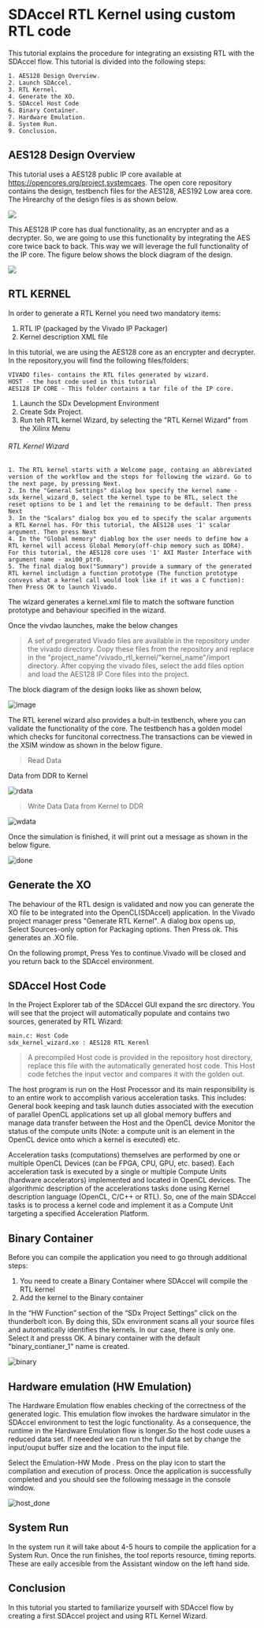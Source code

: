 # SDAccel RTL Kernel using custom RTL code

This tutorial explains the procedure for integrating an exsisting RTL with the SDAccel flow. This tutorial is divided into the following steps:

	1. AES128 Design Overview.
	2. Launch SDAccel.
	3. RTL Kernel.
	4. Generate the XO.
	5. SDAccel Host Code
	6. Binary Container.
	7. Hardware Emulation.
	8. System Run.
	9. Conclusion.

## AES128 Design Overview
This tutorial uses a AES128 public IP core available at https://opencores.org/project,systemcaes. The open core repository contains the design, testbench files for the AES128, AES192 Low area core. The Hirearchy of the design files is as shown below.

![](https://user-images.githubusercontent.com/32319498/38529264-abcea81c-3c18-11e8-9500-ca1cdc150b91.png)

This AES128 IP core has dual functionality, as an encrypter and as a decrypter. So, we are going to use this functionality  by integrating the AES core twice back to back. This way we will leverage the full functionality of the IP core. The figure below shows the block diagram of the design.

![](https://user-images.githubusercontent.com/32319498/31142684-e1b2e09c-a82f-11e7-9741-ce0f1c4ce054.png)
## RTL KERNEL

In order to generate a RTL Kernel you need two mandatory items:
1. RTL IP (packaged by the Vivado IP Packager)
2. Kernel description XML file

In this tutorial, we are using the AES128 core as an encrypter and decrypter. In the repository,you will find the following files/folders:

	VIVADO files- contains the RTL files generated by wizard.
	HOST - the host code used in this tutorial
    AES128 IP CORE - This folder contains a tar file of the IP core.

1. Launch the SDx Development Environment
2. Create Sdx Project.
3. Run teh RTL kernel Wizard, by selecting the "RTL Kernel Wizard" from the Xilinx Menu

###### RTL Kernel Wizard
	1. The RTL kernel starts with a Welcome page, containg an abbreviated version of the workflow and the steps for following the wizard. Go to the next page, by pressing Next.
    2. In the "General Settings" dialog box specify the kernel name - sdx_kernel_wizard_0, select the kernel type to be RTL, select the reset options to be 1 and let the remaining to be default. Then press Next
	3. In the "Scalars" dialog box you ed to specify the scalar arguments a RTL Kernel has. FOr this tutorial, the AES128 uses '1' scalar argument. Then press Next
	4. In the "Global memory" diablog box the user needs to define how a RTL kernel will access Global Memory(off-chip memory such as DDR4). For this tutorial, the AES128 core uses '1' AXI Master Interface with argument name - axi00_ptr0.
    5. The final dialog box("Summary") provide a summary of the generated RTL kernel includign a function prototype (The function prototype conveys what a kernel call would look like if it was a C function): Then Press OK to launch Vivado.

The wizard generates a kernel.xml file to match the software function prototype and behaviour specified in the wizard.

Once the vivdao launches, make the below changes 

> A set of pregerated Vivado files are available in the repository under the vivado directory. Copy these files from the repository and replace in the "project_name"/vivado_rtl_kernel/"kernel_name"/import directory.
> After copying the vivado files, select the add files option and load the AES128 IP Core files into the project.

The block diagram of the design looks like as shown below,

![image](https://user-images.githubusercontent.com/32319498/45783287-376f1b00-bc1a-11e8-8dd6-61fbfd385ba1.png)

The RTL kerenel wizard also provides a bult-in testbench, where you can validate the functionality of the core. The testbench has a golden model which checks for funcitonal correctness.The transactions can be viewed in the XSIM window as shown in the below figure. 

> Read Data

 Data from DDR to Kernel
    
![rdata](https://user-images.githubusercontent.com/32319498/45983952-b6e25d00-c013-11e8-9fab-ffac64225421.PNG)

> Write Data
  Data from Kernel to DDR

![wdata](https://user-images.githubusercontent.com/32319498/45984003-f4df8100-c013-11e8-82d8-63e7089f2d21.PNG)

Once the simulation is finished, it will print out a message as shown in the below figure.

![done](https://user-images.githubusercontent.com/32319498/45984105-5dc6f900-c014-11e8-8479-fc01a159fc97.PNG)

## Generate the XO

The behaviour of the RTL design is validated and now you can generate the XO file to be integrated into the OpenCL(SDAccel) application. In the Vivado project manager press "Generate RTL Kernel". A dialog box opens up, Select Sources-only option for Packaging options. Then Press ok. This generates an .XO file. 

On the following prompt, Press Yes to continue.Vivado will be closed and you return back to the SDAccel environment.

## SDAccel Host Code

In the Project Explorer tab of the SDAccel GUI expand the src directory. You will see that the project will automatically populate and contains two sources, generated by RTL Wizard:

	main.c: Host Code
	sdx_kernel_wizard.xo : AES128 RTL Kerenl

> A precompiled Host code is provided in the repository host directory, replace this file with the automatically generated host code. This Host code fetches the input vector and compares it with the golden out.

The host program is run on the Host Processor and its main responsibility is to an entire work to accomplish various
acceleration tasks. This includes:
  General book keeping and task launch duties associated with the execution of parallel OpenCL applications
  set up all global memory buffers and manage data transfer between the Host and the OpenCL device
  Monitor the status of the compute units (Note: a compute unit is an element in the OpenCL device onto which a kernel is executed) etc.

   Acceleration tasks (computations) themselves are performed by one or multiple OpenCL Devices (can be FPGA, CPU, GPU, etc. based). Each acceleration task is executed by a single or multiple Compute Units (hardware accelerators) implemented and located in OpenCL devices. The algorithmic description of the accelerations tasks done using Kernel description language (OpenCL, C/C++ or RTL). So, one of the main SDAccel tasks is to process a kernel code and implement it as a Compute Unit targeting a specified Acceleration Platform.

## Binary Container

Before you can compile the application you need to go through additional steps:
   1. You need to create a Binary Container where SDAccel will compile the RTL kernel
   2. Add the kernel to the Binary container

In the “HW Function” section of the “SDx Project Settings” click on the thunderbolt icon. By doing this, SDx environment scans all your source files and automatically identifies the kernels. In our case, there is only one. Select it and presss OK. A binary container with the default "binary_contianer_1" name is created.

![binary](https://user-images.githubusercontent.com/32319498/45984347-8bf90880-c015-11e8-80eb-4bef03ebba9f.PNG)


## Hardware emulation (HW Emulation)

The Hardware Emulation flow enables checking of the correctness of the generated logic. This emulation flow invokes the hardware simulator in the SDAccel environment to test the logic functionality. As a consequence, the runtime in the Hardware Emulation flow is longer.So the host code uuses a reduced data set. If neeeded we can run the full data set by change the input/ouput buffer size and the location to the input file.

Select the Emulation-HW Mode . Press on the play icon to start the compilation and execution of process. Once the application is successfully completed and you should see the following message in the console window.

![host_done](https://user-images.githubusercontent.com/32319498/45984752-653bd180-c017-11e8-9da0-e7c5e905fe3e.PNG)


## System Run
 In the system run it will take about 4-5 hours to compile the application for a System Run. Once the run finishes, the tool reports resource, timing reports. These are eaily accesible from the Assistant window on the left hand side.

## Conclusion
In this tutorial you started to familiarize yourself with SDAccel flow by creating a first SDAccel project and using RTL Kernel Wizard.

